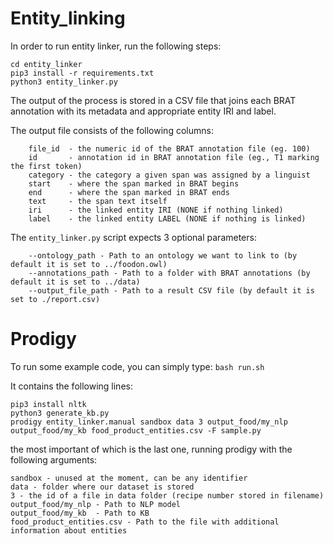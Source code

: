 # Entity_linking
In order to run entity linker, run the following steps:
```
cd entity_linker
pip3 install -r requirements.txt
python3 entity_linker.py
```

The output of the process is stored in a CSV file that joins each BRAT annotation with its metadata and appropriate entity IRI and label.

The output file consists of the following columns:
```
    file_id  - the numeric id of the BRAT annotation file (eg. 100)
    id       - annotation id in BRAT annotation file (eg., T1 marking the first token)
    category - the category a given span was assigned by a linguist
    start    - where the span marked in BRAT begins
    end      - where the span marked in BRAT ends
    text     - the span text itself
    iri      - the linked entity IRI (NONE if nothing linked)
    label    - the linked entity LABEL (NONE if nothing is linked)

```

The `entity_linker.py` script expects 3 optional parameters:
```
    --ontology_path - Path to an ontology we want to link to (by default it is set to ../foodon.owl)
    --annotations_path - Path to a folder with BRAT annotations (by default it is set to ../data)
    --output_file_path - Path to a result CSV file (by default it is set to ./report.csv)
```


# Prodigy


To run some example code, you can simply type:
`bash run.sh`

It contains the following lines:
```
pip3 install nltk
python3 generate_kb.py
prodigy entity_linker.manual sandbox data 3 output_food/my_nlp output_food/my_kb food_product_entities.csv -F sample.py
``` 
the most important of which is the last one, running prodigy with the following arguments:

```entity_linker.manual - type of task
sandbox - unused at the moment, can be any identifier
data - folder where our dataset is stored
3 - the id of a file in data folder (recipe number stored in filename)
output_food/my_nlp - Path to NLP model
output_food/my_kb  - Path to KB
food_product_entities.csv - Path to the file with additional information about entities
```
